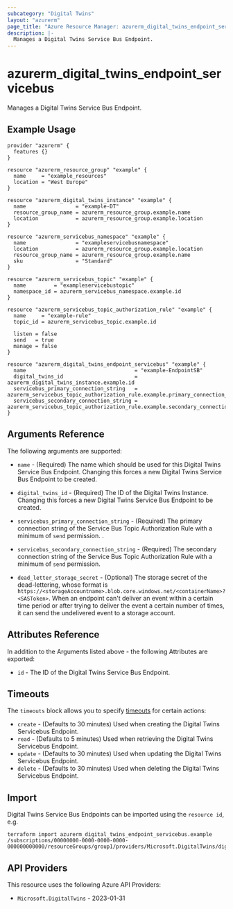 ```yaml
---
subcategory: "Digital Twins"
layout: "azurerm"
page_title: "Azure Resource Manager: azurerm_digital_twins_endpoint_servicebus"
description: |-
  Manages a Digital Twins Service Bus Endpoint.
---
```


# azurerm_digital_twins_endpoint_servicebus

Manages a Digital Twins Service Bus Endpoint.

## Example Usage

```hcl
provider "azurerm" {
  features {}
}

resource "azurerm_resource_group" "example" {
  name     = "example_resources"
  location = "West Europe"
}

resource "azurerm_digital_twins_instance" "example" {
  name                = "example-DT"
  resource_group_name = azurerm_resource_group.example.name
  location            = azurerm_resource_group.example.location
}

resource "azurerm_servicebus_namespace" "example" {
  name                = "exampleservicebusnamespace"
  location            = azurerm_resource_group.example.location
  resource_group_name = azurerm_resource_group.example.name
  sku                 = "Standard"
}

resource "azurerm_servicebus_topic" "example" {
  name         = "exampleservicebustopic"
  namespace_id = azurerm_servicebus_namespace.example.id
}

resource "azurerm_servicebus_topic_authorization_rule" "example" {
  name     = "example-rule"
  topic_id = azurerm_servicebus_topic.example.id

  listen = false
  send   = true
  manage = false
}

resource "azurerm_digital_twins_endpoint_servicebus" "example" {
  name                                   = "example-EndpointSB"
  digital_twins_id                       = azurerm_digital_twins_instance.example.id
  servicebus_primary_connection_string   = azurerm_servicebus_topic_authorization_rule.example.primary_connection_string
  servicebus_secondary_connection_string = azurerm_servicebus_topic_authorization_rule.example.secondary_connection_string
}
```

## Arguments Reference

The following arguments are supported:

* `name` - (Required) The name which should be used for this Digital Twins Service Bus Endpoint. Changing this forces a new Digital Twins Service Bus Endpoint to be created.

* `digital_twins_id` - (Required) The ID of the Digital Twins Instance. Changing this forces a new Digital Twins Service Bus Endpoint to be created.

* `servicebus_primary_connection_string` - (Required) The primary connection string of the Service Bus Topic Authorization Rule with a minimum of `send` permission. .

* `servicebus_secondary_connection_string` - (Required) The secondary connection string of the Service Bus Topic Authorization Rule with a minimum of `send` permission.

* `dead_letter_storage_secret` - (Optional) The storage secret of the dead-lettering, whose format is `https://<storageAccountname>.blob.core.windows.net/<containerName>?<SASToken>`. When an endpoint can't deliver an event within a certain time period or after trying to deliver the event a certain number of times, it can send the undelivered event to a storage account.

## Attributes Reference

In addition to the Arguments listed above - the following Attributes are exported:

* `id` - The ID of the Digital Twins Service Bus Endpoint.

## Timeouts

The `timeouts` block allows you to specify [timeouts](https://www.terraform.io/language/resources/syntax#operation-timeouts) for certain actions:

* `create` - (Defaults to 30 minutes) Used when creating the Digital Twins Servicebus Endpoint.
* `read` - (Defaults to 5 minutes) Used when retrieving the Digital Twins Servicebus Endpoint.
* `update` - (Defaults to 30 minutes) Used when updating the Digital Twins Servicebus Endpoint.
* `delete` - (Defaults to 30 minutes) Used when deleting the Digital Twins Servicebus Endpoint.

## Import

Digital Twins Service Bus Endpoints can be imported using the `resource id`, e.g.

```shell
terraform import azurerm_digital_twins_endpoint_servicebus.example /subscriptions/00000000-0000-0000-0000-000000000000/resourceGroups/group1/providers/Microsoft.DigitalTwins/digitalTwinsInstances/dt1/endpoints/ep1
```

## API Providers
<!-- This section is generated, changes will be overwritten -->
This resource uses the following Azure API Providers:

* `Microsoft.DigitalTwins` - 2023-01-31
